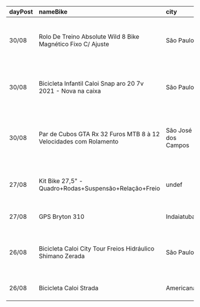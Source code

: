 | dayPost   | nameBike                                                          | city                |   valueBike | urlBike                                                                                                                                     |
|:----------|:------------------------------------------------------------------|:--------------------|------------:|:--------------------------------------------------------------------------------------------------------------------------------------------|
| 30/08     | Rolo De Treino Absolute Wild 8 Bike Magnético Fixo C/ Ajuste      | São Paulo           |         370 | https://sp.olx.com.br/sao-paulo-e-regiao/ciclismo/rolo-de-treino-absolute-wild-8-bike-magnetico-fixo-c-ajuste-1209898688                    |
| 30/08     | Bicicleta Infantil Caloi Snap aro 20 7v 2021 - Nova na caixa      | São Paulo           |         979 | https://sp.olx.com.br/sao-paulo-e-regiao/ciclismo/bicicleta-infantil-caloi-snap-aro-20-7v-2021-nova-na-caixa-1098967403                     |
| 30/08     | Par de Cubos GTA Rx 32 Furos MTB 8 à 12 Velocidades com Rolamento | São José dos Campos |         129 | https://sp.olx.com.br/vale-do-paraiba-e-litoral-norte/ciclismo/par-de-cubos-gta-rx-32-furos-mtb-8-a-12-velocidades-com-rolamento-1220581056 |
| 27/08     | Kit Bike 27,5" - Quadro+Rodas+Suspensão+Relação+Freio             | undef               |        1700 | https://sp.olx.com.br/baixada-santista-e-litoral-sul/ciclismo/kit-bike-27-5-quadro-rodas-suspensao-relacao-freio-1227026328                 |
| 27/08     | GPS Bryton 310                                                    | Indaiatuba          |         190 | https://sp.olx.com.br/grande-campinas/ciclismo/gps-bryton-310-1227023150                                                                    |
| 26/08     | Bicicleta Caloi City Tour Freios Hidráulico Shimano Zerada        | São Paulo           |        3000 | https://sp.olx.com.br/sao-paulo-e-regiao/ciclismo/bicicleta-caloi-city-tour-freios-hidraulico-shimano-zerada-1226903357                     |
| 26/08     | Bicicleta Caloi Strada                                            | Americana           |        2500 | https://sp.olx.com.br/grande-campinas/ciclismo/bicicleta-caloi-strada-1200035959                                                            |
